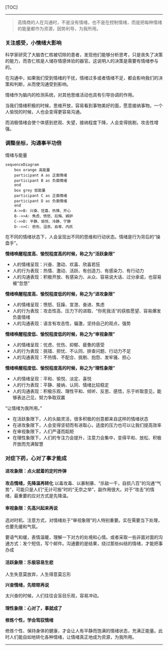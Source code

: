 [TOC]

-------

> 高情商的人在沟通时，不是没有情绪，也不是在控制情绪，而是把每种情绪的能量都作为资源，因势利导，为我所用。

### 关注感受，小情绪大影响

科学家研究了大脑杏仁核被切除的患者，发现他们能够分析思考，只是丧失了决策的能力，而杏仁核是人储存情感体验的器官。这说明人的决策是需要有情绪参与的。

在沟通中，如果我们受到情绪的干扰，情绪过多或者情绪不足，都会影响我们的决策和判断，从而使沟通受到影响。

情绪作为脑内的检测系统，对其他思维活动也具有引导协调的作用。

当我们情绪积极的时候，思维开放，容易看到事物美好的面，愿意接纳事物。一个人愉悦的时候，人也会变得更容易沟通。

而消极情绪会使个体感到悲观、失望，接纳程度下降，人会变得挑剔，攻击性增强。

### 调整坐标，沟通事半功倍

情绪与能量
```mermaid
sequenceDiagram
    box orange 高能量
    participant A as 正面情绪
    participant B as 负面情绪
    end
    box grey 低能量
    participant C as 正面情绪
    participant D as 负面情绪
    end
    A->>B: 兴奋、狂喜、热情、开心
    B-->>A: 焦虑、愤怒、后悔、嫉妒
    C->>D: 平静、愉悦、冷静、宁静
    D-->>C: 悲伤、沮丧、自卑、内疚
```

在不同的情绪状态下，人会呈现出不同的思维和行动状态。情绪是行为背后的“操盘手”。

**情绪唤醒程度高、愉悦程度高的时候，称之为“活跃象限”**
- 人的情绪呈现：兴奋、激动、欢喜、欣喜若狂
- 人的行为表现：热情、激动、活跃、有创造力、有感染力、有行动力
- 人的沟通表现：积极开放、有感染力、从众、容易说大话、过分承诺，也容易被“忽悠”

**情绪唤醒程度高、愉悦程度低的时候，称之为“进攻象限”**
- 人的情绪呈现：愤怒、狂躁、宣泄、奋进、焦虑
- 人的行为表现：攻击性高、压力下的进取、“你死我活”的获胜愿望、容易爆发负面情绪
- 人的沟通表现：语言有攻击性，偏激，坚持自己的观点，强势

**情绪唤醒程度低、愉悦程度低的时候，称之为“审视象限”**
- 人的情绪呈现：忧虑、忧伤、抑郁、疲惫的感受
- 人的行为表现：挑错、担忧、不认同、排查问题、行动力不足
- 人的沟通表现：不热情、不配合、挑剔、抱怨、发牢骚、担心

**情绪唤醒程度低、愉悦程度高的时候，称之为“理性象限”**
- 人的情绪呈现：平和、愉悦、淡定、喜悦
- 人的行为表现：平静、接纳、认同、情绪比较稳定
- 人的沟通表现：积极乐观、理性平和、倾听、反思、感悟，乐于听取意见，能够表达己见，努力争取双赢

“让情绪为我所用。”
- 在活跃象限下，人的头脑灵活，很多积极的创意都来自这样的情绪状态
- 在进攻象限下，人会变得坚韧而有进取心，适度的压力也可以让我们提高效率
- 在审视象限下，人们严谨而蹈矩
- 在理性象限下，人们的专注力会提升，注意力会集中，变得平和、放松、积极开放而充满智慧

### 对症下药，心对了事才能成

#### 进攻象限：点火就着的定时炸弹

**攻击情绪，先降温再转化**
以毒攻毒、以暴制暴、“杀敌一千，自损八百”的沟通“气势”，可能只是人们“无计可施”时的“无奈之举”，副作用很大。对于“攻击”的情绪，最重要的应对方式是先降温。

#### 审视象限：先高兴起来再说

选对时机、注意方式，对情绪处于“审视象限”的人特别重要。实在需要当下处理，也要先缓和气氛。

要语气和缓，表情温暖，理解一下对方的处境和心情。或者采取一些非面对面的沟通方式：发个短信，写个邮件。沟通要的是结果，绕过那些纠结的情绪，才能把事办成

#### 活跃象限：乐极容易生悲

人生失意莫放弃，人生得意莫忘形

**兴奋情绪，先晾晾再说**

太兴奋的时候，人们往往会盲目乐观，容易冲动。

#### 理性象限：心对了，事就成了

**修炼个性，学会驾驭情绪**

修炼个性、保持身体的健康，才会让人有平静而饱满的情绪状态，充满正能量。此时人们能自如地转化各种情绪，让情绪真正地成为资源，为我所用。

-------
